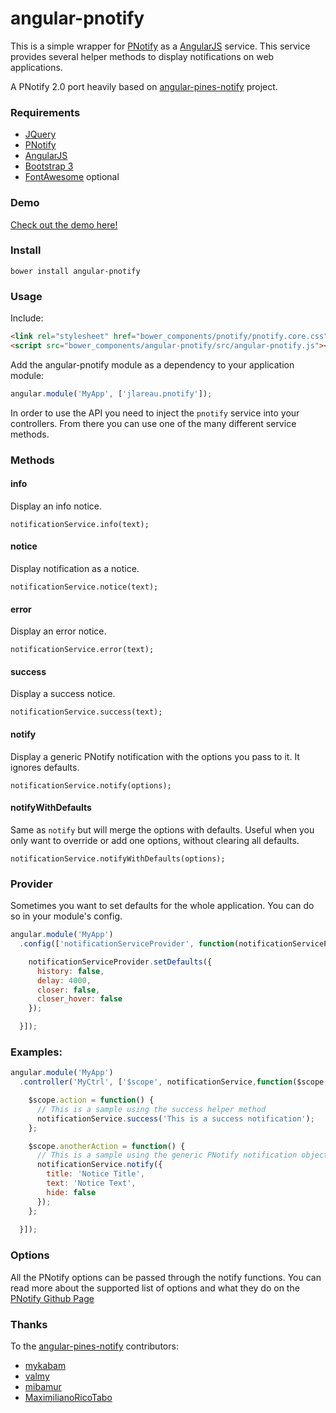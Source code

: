 angular-pnotify
====================

This is a simple wrapper for [PNotify](http://sciactive.com/pnotify/) as a [AngularJS](http://angularjs.org/) service. 
This service provides several helper methods to display notifications on web applications.

A PNotify 2.0 port heavily based on [angular-pines-notify](https://github.com/mykabam/angular-pines-notify) project. 

### Requirements

- [JQuery](http://jquery.com/)
- [PNotify](http://sciactive.com/pnotify/)
- [AngularJS](http://angularjs.org/)
- [Bootstrap 3](http://getbootstrap.com)
- [FontAwesome](http://fontawesome.io) optional

### Demo

[Check out the demo here!](demo/index.html)

### Install

`bower install angular-pnotify`

### Usage

Include:

```html
<link rel="stylesheet" href="bower_components/pnotify/pnotify.core.css">
<script src="bower_components/angular-pnotify/src/angular-pnotify.js"></script>
```

Add the angular-pnotify module as a dependency to your application module:

```javascript
angular.module('MyApp', ['jlareau.pnotify']);
```

In order to use the API you need to inject the `pnotify` service into your controllers. 
From there you can use one of the many different service methods.

### Methods

#### info

Display an info notice.

`notificationService.info(text);`

#### notice

Display notification as a notice.

`notificationService.notice(text);`

#### error

Display an error notice.

`notificationService.error(text);`

#### success

Display a success notice.

`notificationService.success(text);`

#### notify

Display a generic PNotify notification with the options you pass to it. It ignores defaults.

`notificationService.notify(options);`

#### notifyWithDefaults

Same as `notify` but will merge the options with defaults. Useful when you only want to override or add one options, without 
clearing all defaults.

`notificationService.notifyWithDefaults(options);`

### Provider

Sometimes you want to set defaults for the whole application. You can do so in your module's config.

```javascript
angular.module('MyApp')
  .config(['notificationServiceProvider', function(notificationServiceProvider) {

    notificationServiceProvider.setDefaults({
      history: false,
      delay: 4000,
      closer: false,
      closer_hover: false
    });

  }]);
```

### Examples:

```javascript
angular.module('MyApp')
  .controller('MyCtrl', ['$scope', notificationService,function($scope, notificationService) {

    $scope.action = function() {
      // This is a sample using the success helper method
      notificationService.success('This is a success notification');
    };

    $scope.anotherAction = function() {
      // This is a sample using the generic PNotify notification object
      notificationService.notify({
        title: 'Notice Title',
        text: 'Notice Text',
        hide: false
      });
    };
    
  }]);
```

### Options

All the PNotify options can be passed through the notify functions.
You can read more about the supported list of options and what they do on the
[PNotify Github Page](https://github.com/sciactive/pnotify)

### Thanks

To the [angular-pines-notify](https://github.com/mykabam/angular-pines-notify) contributors:

- [mykabam](https://github.com/mykabam)
- [valmy](https://github.com/valmy)
- [mibamur](https://github.com/mibamur)
- [MaximilianoRicoTabo](https://github.com/MaximilianoRicoTabo)